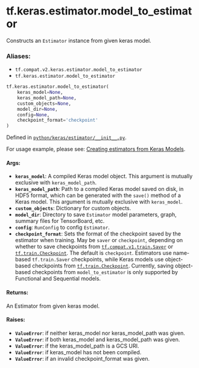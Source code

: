 <div itemscope itemtype="http://developers.google.com/ReferenceObject">
<meta itemprop="name" content="tf.keras.estimator.model_to_estimator" />
<meta itemprop="path" content="Stable" />
</div>

# tf.keras.estimator.model_to_estimator

Constructs an `Estimator` instance from given keras model.

### Aliases:

* `tf.compat.v2.keras.estimator.model_to_estimator`
* `tf.keras.estimator.model_to_estimator`

``` python
tf.keras.estimator.model_to_estimator(
    keras_model=None,
    keras_model_path=None,
    custom_objects=None,
    model_dir=None,
    config=None,
    checkpoint_format='checkpoint'
)
```



Defined in [`python/keras/estimator/__init__.py`](/code/stable/tensorflow/python/keras/estimator/__init__.py).

<!-- Placeholder for "Used in" -->

For usage example, please see:
[Creating estimators from Keras
Models](https://tensorflow.org/guide/estimators#model_to_estimator).

#### Args:


* <b>`keras_model`</b>: A compiled Keras model object. This argument is mutually
  exclusive with `keras_model_path`.
* <b>`keras_model_path`</b>: Path to a compiled Keras model saved on disk, in HDF5
  format, which can be generated with the `save()` method of a Keras model.
  This argument is mutually exclusive with `keras_model`.
* <b>`custom_objects`</b>: Dictionary for custom objects.
* <b>`model_dir`</b>: Directory to save `Estimator` model parameters, graph, summary
  files for TensorBoard, etc.
* <b>`config`</b>: `RunConfig` to config `Estimator`.
* <b>`checkpoint_format`</b>: Sets the format of the checkpoint saved by the estimator
  when training. May be `saver` or `checkpoint`, depending on whether to
  save checkpoints from <a href="../../../tf/compat/v1/train/Saver.md"><code>tf.compat.v1.train.Saver</code></a> or <a href="../../../tf/train/Checkpoint.md"><code>tf.train.Checkpoint</code></a>.
  The default is `checkpoint`. Estimators use name-based `tf.train.Saver`
  checkpoints, while Keras models use object-based checkpoints from
  <a href="../../../tf/train/Checkpoint.md"><code>tf.train.Checkpoint</code></a>. Currently, saving object-based checkpoints from
  `model_to_estimator` is only supported by Functional and Sequential
  models.


#### Returns:

An Estimator from given keras model.



#### Raises:


* <b>`ValueError`</b>: if neither keras_model nor keras_model_path was given.
* <b>`ValueError`</b>: if both keras_model and keras_model_path was given.
* <b>`ValueError`</b>: if the keras_model_path is a GCS URI.
* <b>`ValueError`</b>: if keras_model has not been compiled.
* <b>`ValueError`</b>: if an invalid checkpoint_format was given.